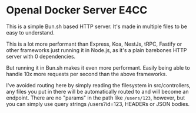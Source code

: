 # OpenaI Docker Server E4CC

This is a simple Bun.sh based HTTP server. It's made in multiple files to be easy to understand.

This is a lot more performant than Express, Koa, NestJs, tRPC, Fastify or other frameworks just running it in Node.js, as it's a plain barebones HTTP server with 0 dependencies.

But running it in Bun.sh makes it even more performant. Easily being able to handle 10x more requests per second than the above frameworks.

I've avoided routing here by simply reading the filesystem in src/controllers, any files you put in there will be automatically routed to and will become an endpoint. There are no "params" in the path like `/users/123`, however, but you can simply use query strings /users?id=123, HEADERs or JSON bodies.